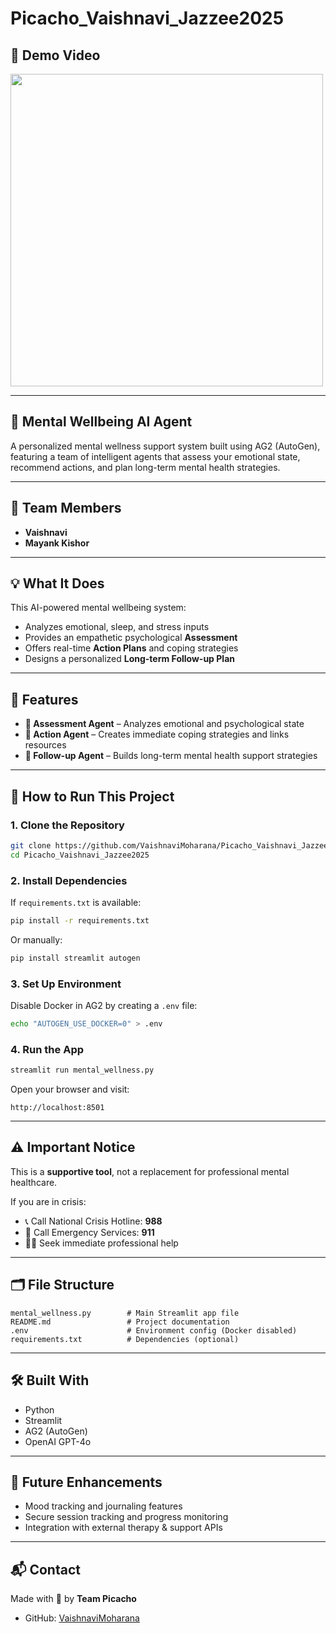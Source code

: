 # Picacho_Vaishnavi_Jazzee2025

## 🎥 Demo Video

<a href="https://youtu.be/D-4WTrq2P2Q" target="_blank">
  <img src="https://img.youtube.com/vi/D-4WTrq2P2Q/0.jpg" width="500" />
</a>

---

## 🧠 Mental Wellbeing AI Agent

A personalized mental wellness support system built using AG2 (AutoGen), featuring a team of intelligent agents that assess your emotional state, recommend actions, and plan long-term mental health strategies.

---

## 👥 Team Members

- **Vaishnavi**
- **Mayank Kishor**

---

## 💡 What It Does

This AI-powered mental wellbeing system:

- Analyzes emotional, sleep, and stress inputs
- Provides an empathetic psychological **Assessment**
- Offers real-time **Action Plans** and coping strategies
- Designs a personalized **Long-term Follow-up Plan**

---

## 🤖 Features

- **🧠 Assessment Agent** – Analyzes emotional and psychological state
- **🎯 Action Agent** – Creates immediate coping strategies and links resources
- **🔄 Follow-up Agent** – Builds long-term mental health support strategies

---

## 🚀 How to Run This Project

### 1. Clone the Repository
```bash
git clone https://github.com/VaishnaviMoharana/Picacho_Vaishnavi_Jazzee2025.git
cd Picacho_Vaishnavi_Jazzee2025
```

### 2. Install Dependencies
If `requirements.txt` is available:
```bash
pip install -r requirements.txt
```
Or manually:
```bash
pip install streamlit autogen
```

### 3. Set Up Environment
Disable Docker in AG2 by creating a `.env` file:
```bash
echo "AUTOGEN_USE_DOCKER=0" > .env
```

### 4. Run the App
```bash
streamlit run mental_wellness.py
```

Open your browser and visit:
```
http://localhost:8501
```

---

## ⚠️ Important Notice

This is a **supportive tool**, not a replacement for professional mental healthcare.

If you are in crisis:

- 📞 Call National Crisis Hotline: **988**
- 🚨 Call Emergency Services: **911**
- 🧑‍⚕️ Seek immediate professional help

---

## 🗂️ File Structure

```
mental_wellness.py        # Main Streamlit app file
README.md                 # Project documentation
.env                      # Environment config (Docker disabled)
requirements.txt          # Dependencies (optional)
```

---

## 🛠️ Built With

- Python
- Streamlit
- AG2 (AutoGen)
- OpenAI GPT-4o

---

## 🌱 Future Enhancements

- Mood tracking and journaling features
- Secure session tracking and progress monitoring
- Integration with external therapy & support APIs

---

## 📬 Contact

Made with 🤍 by **Team Picacho**

- GitHub: [VaishnaviMoharana](https://github.com/VaishnaviMoharana)
